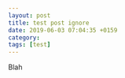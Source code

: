 ```yaml
---
layout: post
title: test post ignore
date: 2019-06-03 07:04:35 +0159
category: 
tags: [test]
---
```


Blah

